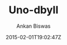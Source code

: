 ---
title: "Uno-dbyll"
github: https://github.com/meliodus/uno-dbyll
demo: http://meliodus.github.io/uno-dbyll/
author: Ankan Biswas

ssg:
  - Jekyll
cms:
  - No Cms
date: 2015-02-01T19:02:47Z
github_branch: gh-pages
description: "Simple, clean, responsive and stylist theme for jekyll"
---